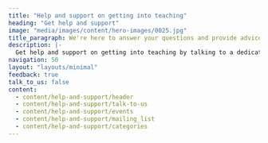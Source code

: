 ```yaml
---
title: "Help and support on getting into teaching"
heading: "Get help and support"
image: "media/images/content/hero-images/0025.jpg"
title_paragraph: We're here to answer your questions and provide advice about getting into teaching, whether you're just thinking about teaching or you're ready to apply.
description: |-
  Get help and support on getting into teaching by talking to a dedicated adviser, going to a teacher training event, or registering for relevant email updates.
navigation: 50
layout: "layouts/minimal"
feedback: true
talk_to_us: false
content:
  - content/help-and-support/header
  - content/help-and-support/talk-to-us
  - content/help-and-support/events
  - content/help-and-support/mailing_list
  - content/help-and-support/categories
---
```

